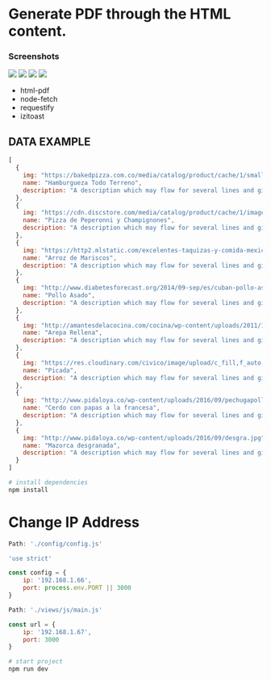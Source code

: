 # Generate PDF through the HTML content.

<h3>Screenshots</h3>
<img src="https://image.ibb.co/jH5Q5Q/001.png"></img>
<img src="https://image.ibb.co/geiZzk/002.png"></img>
<img src="https://image.ibb.co/mzwXkQ/003.png"></img>
<img src="https://image.ibb.co/joXSKk/004.png"></img>

* html-pdf
* node-fetch
* requestify
* izitoast

## DATA EXAMPLE

``` js
[
  {
    img: "https://bakedpizza.com.co/media/catalog/product/cache/1/small_image/500x500/9df78eab33525d08d6e5fb8d27136e95/h/a/hamburguesa_doble_carne_mex.png",
    name: "Hamburgueza Todo Terreno",
    description: "A description which may flow for several lines and give context to the content."
  },
  {
    img: "https://cdn.discstore.com/media/catalog/product/cache/1/image/1800x/040ec09b1e35df139433887a97daa66f/p/i/pizza-top_2.jpg",
    name: "Pizza de Peperonni y Champignones",
    description: "A description which may flow for several lines and give context to the content."
  },
  {
    img: "https://http2.mlstatic.com/excelentes-taquizas-y-comida-mexicana-D_NQ_NP_751821-MLM25734431910_072017-O.jpg",
    name: "Arroz de Mariscos",
    description: "A description which may flow for several lines and give context to the content."
  },
  {
    img: "http://www.diabetesforecast.org/2014/09-sep/es/cuban-pollo-asado-Sep14-es.jpg",
    name: "Pollo Asado",
    description: "A description which may flow for several lines and give context to the content."
  },
  {
    img: "http://amantesdelacocina.com/cocina/wp-content/uploads/2011/11/arepa2x.jpg",
    name: "Arepa Rellena",
    description: "A description which may flow for several lines and give context to the content."
  },
  {
    img: "https://res.cloudinary.com/civico/image/upload/c_fill,f_auto,fl_lossy,h_500,q_auto,w_500/v1404245583/entity/image/file/003/000/53b3164db9dd5d13ca000003.jpg",
    name: "Picada",
    description: "A description which may flow for several lines and give context to the content."
  },
  {
    img: "http://www.pidaloya.co/wp-content/uploads/2016/09/pechugapollo.jpg",
    name: "Cerdo con papas a la francesa",
    description: "A description which may flow for several lines and give context to the content."
  },
  {
    img: "http://www.pidaloya.co/wp-content/uploads/2016/09/desgra.jpg",
    name: "Mazorca desgranada",
    description: "A description which may flow for several lines and give context to the content."
  }
]
```

``` bash
# install dependencies
npm install
```

# Change IP Address
```js
Path: './config/config.js'

'use strict'

const config = {
    ip: '192.168.1.66',
    port: process.env.PORT || 3000
}
```

```js
Path: './views/js/main.js'

const url = {
    ip: '192.168.1.67',
    port: 3000
}
```

``` bash
# start project
npm run dev
```



